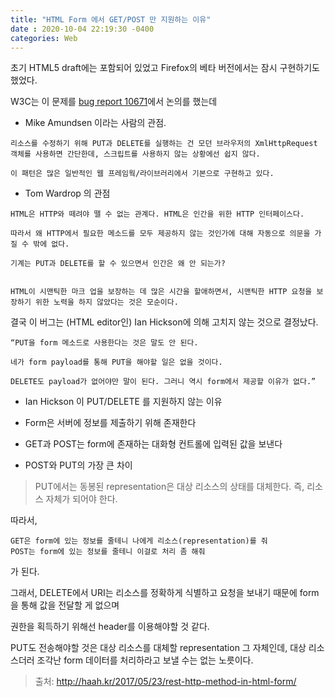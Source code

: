 ```yaml
---
title: "HTML Form 에서 GET/POST 만 지원하는 이유"
date : 2020-10-04 22:19:30 -0400
categories: Web
---
```


초기 HTML5 draft에는 포함되어 있었고 Firefox의 베타 버전에서는 잠시 구현하기도 했었다.

W3C는 이 문제를 [bug report 10671](https://www.w3.org/Bugs/Public/show_bug.cgi?id=10671)에서 논의를 했는데


- Mike Amundsen 이라는 사람의 관점.
```
리소스를 수정하기 위해 PUT과 DELETE를 실행하는 건 모던 브라우저의 XmlHttpRequest 객체를 사용하면 간단한데, 스크립트를 사용하지 않는 상황에선 쉽지 않다.

이 패턴은 많은 일반적인 웹 프레임웍/라이브러리에서 기본으로 구현하고 있다.
```

- Tom Wardrop 의 관점

```
HTML은 HTTP와 떼려야 뗄 수 없는 관계다. HTML은 인간을 위한 HTTP 인터페이스다.

따라서 왜 HTTP에서 필요한 메소드를 모두 제공하지 않는 것인가에 대해 자동으로 의문을 가질 수 밖에 없다.

기계는 PUT과 DELETE를 할 수 있으면서 인간은 왜 안 되는가?


HTML이 시맨틱한 마크 업을 보장하는 데 많은 시간을 할애하면서, 시맨틱한 HTTP 요청을 보장하기 위한 노력을 하지 않았다는 것은 모순이다.
```

결국 이 버그는 (HTML editor인) Ian Hickson에 의해 고치지 않는 것으로 결정났다.

```
“PUT을 form 메소드로 사용한다는 것은 말도 안 된다. 

네가 form payload를 통해 PUT을 해야할 일은 없을 것이다. 

DELETE도 payload가 없어야만 말이 된다. 그러니 역시 form에서 제공할 이유가 없다.”
```

- Ian Hickson 이 PUT/DELETE 를 지원하지 않는 이유

- Form은 서버에 정보를 제출하기 위해 존재한다

- GET과 POST는 form에 존재하는 대화형 컨트롤에 입력된 값을 보낸다

- POST와 PUT의 가장 큰 차이
> PUT에서는 동봉된 representation은 대상 리소스의 상태를 대체한다. 즉, 리소스 자체가 되어야 한다.


따라서,

```
GET은 form에 있는 정보를 줄테니 나에게 리소스(representation)를 줘
POST는 form에 있는 정보를 줄테니 이걸로 처리 좀 해줘
```

가 된다.

그래서, DELETE에서 URI는 리소스를 정확하게 식별하고 요청을 보내기 때문에 form을 통해 값을 전달할 게 없으며

권한을 획득하기 위해선 header를 이용해야할 것 같다.

PUT도 전송해야할 것은 대상 리소스를 대체할 representation 그 자체인데, 대상 리소스더러 조각난 form 데이터를 처리하라고 보낼 수는 없는 노릇이다.


> 출처:  http://haah.kr/2017/05/23/rest-http-method-in-html-form/
